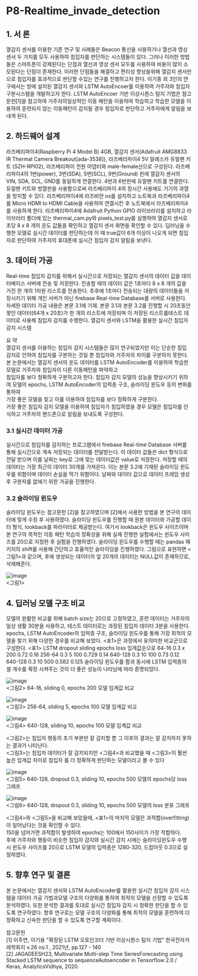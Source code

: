# P8-Realtime_invade_detection
<h2>1. 서 론</h2>  
 열감지 센서를 이용한 기존 연구 및 사례들은 Beacon 통신을 사용하거나 열선과 영상 센서 두 가지를 모두 사용하여 침입자를 판단하는 시스템들이 있다.   
 그러나 이러한 방법들은 스마트폰이 강제된다는 단점과 열선과 영상 센서 모두를 사용하여 비용이 많이 소모된다는 단점이 존재한다.   
 이러한 단점들을 해결하고 편리성 향상을위해 열감지 센서만으로 침입자를 효과적으로 판단할 수있는 연구를 진행하고자 한다.   
 이기종 외 3인의 연구에서는 방에 설치된 열감지 센서와 LSTM AutoEncoer를 이용하여 거주자와 침입자 구분시스템을 개발하고자 한다.   
 LSTM AutoEncoer 기반 이상시퀀스 탐지 기법은 참고 문헌[1]을 참고하여 거주자의일상적인 이동 패턴을 이용하여 학습하고 학습한 모델을  
 이용하여 훈련되지 않는 이동패턴이 감지될 경우 침입자로 판단하고 거주자에게 알림을 보내게 된다.  
 
 
<h2>2. 하드웨어 설계</h2>  
 라즈베리파이4(Raspberry Pi 4 Model B) 4GB, 열감지 센서(Adafruit AMG8833 IR Thermal Camera Breakout[ada-3538]), 라즈베리파이4 5V 알래스카 듀얼팬 키트  
 (SZH-RPI02), 라즈베리파이 전원 어댑터와 male-female선으로 구성된다.  
 라즈베리파이4의 1번(power), 3번(SDA), 5번(SCL), 9번(Ground) 핀에 열감지 센서의 VIN, SDA, SCL, GND를 동일하게 연결한다.   
 4번과 6번핀에 듀얼팬 키트를 연결한다. 듀얼팬 키트와 방열판을 사용함으로써 라즈베리파이 4의 장시간 사용에도 기기의 과열을 방지할 수 있다.  
 라즈베리파이4에 라즈비안 os를 설치하고 노트북과 라즈베리파이4를 Micro HDMI to HDMI Cable을 사용하여 연결시킨 후 노트북에서 라즈베리파이4를 사용하게 한다.  
 라즈베리파이4에 Adafruit Python GPIO 라이브러리를 설치하고 라이브러리 폴더에 있는 thermal_cam.py와 pixels_test.py를 실행하여 열감지 센서로 초당 8 x 8 개의 온도 값들을 확인하고   
 열감지 센서 화면을 확인할 수 있다.   
 딥러닝을 수행한 모델로 실시간 데이터를 판단하는데 이 때 true값이 6개 이상이 나오게 되면 침입자로 판단하여 거주자의 휴대폰에 실시간 침입자 감지 알림을 보낸다.  
<h2>3. 데이터 가공</h2>  
 Real-time 침입자 감지를 위해서 실시간으로 저장되는 열감지 센서의 데이터 값을 데이터베이스 서버에 전송 및 저장한다.   
 전송할 때의 데이터 값은 1초마다 8 x 8 개의 값을 가진 한 개의 1차원 리스트를 전송한다. 추후에 1초마다 전송되는 대량의 데이터들을 저장시키기 위해 개인 서버가 아닌   
 firebase Real-time Database를 서버로 사용한다.  
 자세한 데이터 가공 내용은 본문 3.1에 기재. 본문 3.1과 본문 3.2를 진행할 시 20초동안 쌓인 데이터(64개 x 20초)가 한 개의 리스트에 저장되며 이 저장된 리스트를테스트 데이터로 사용해 침입자 감지를 수행한다.  
 열감지 센서와 LSTM을 활용한 실시간 침입자 감지 시스템  
   
요 약  
 열감지 센서를 이용하는 침입자 감지 시스템들은 많이 연구되었지만 이는 단순한 침입 감지로 인하여 침입자를 구분하는 것일 뿐 침입자와 거주자의 차이를 구분하지 못한다.   
 본 논문에서는 열감지 센서의 온도 데이터를 LSTM AutoEncoder를 이용하여 학습한 모델로 거주자와 침입자의 다른 이동패턴을 파악하고  
 침입자를 보다 정확하게 구분하고자 한다. 침입자 감지 모델의 성능을 향상시키기 위하여 모델의 epochs, LSTM AutoEncoder의 입력층 구조, 슬라이딩 윈도우 등의 변화를 통하여   
 가장 좋은 모델을 찾고 이를 이용하여 침입자를 보다 정확하게 구분한다.  
 가장 좋은 침입자 감지 모델을 이용하여 침입자가 침입하였을 경우 모델은 침입자를 인식하고 거주자의 핸드폰으로 알림을 보내도록 구성한다.  
   
<h3>3.1 실시간 데이터 가공</h3>  
 실시간으로 침입자를 감지하는 프로그램에서 firebase Real-time Database 서버를 통해 실시간으로 계속 저장되는 데이터를 전달받는다.   
 이 데이터 값들은 dict 형식으로 전달 받으며 이를 날짜는 key로 그에 맞는 데이터값은 value로 저장한다.   
 저장할 때의 데이터는 가장 최근의 데이터 30개를 가져온다.   
 이는 본문 3.2에 기재된 슬라이딩 윈도우를 위함이며 데이터 손실을 막기 위함이다.  
 날짜와 데이터 값으로 데이터 프레임 생성 후 구분자를 없애기 위한 가공을 진행한다.    
     
<h3>3.2 슬라이딩 윈도우</h3>  
 슬라이딩 윈도우는 참고문헌 [2]을 참고하였으며 [2]에서 사용한 방법을 본 연구의 데이터에 맞게 수정 후 사용하였다.   
 슬라이딩 윈도우를 진행할 때 원본 데이터와 가공할 데이터 형식, lookback를 파라미터로 제공받는다.   
 여기서 lookback은 윈도우 사이즈이며 본 연구의 목적인 이동 패턴 학습의 정확성을 위해 실제 진행한 실험에서는 윈도우 사이즈를 20으로 지정한 후 실험을 진행하였다.   
 슬라이딩 윈도우를 수행할 때는 pandas 패키지의 shift를 사용해 간단하고 효율적인 슬라이딩을 진행하였다.   
 그림으로 표현하면 <그림1>과 같으며, 후에 생성되는 데이터의 앞 20개의 데이터는 NULL값이 존재하므로, 삭제해준다.  
   
   ![image](https://user-images.githubusercontent.com/52438368/123590658-e4444100-d825-11eb-86bb-882aaaa0ac9c.png)  
<그림1>  
<h2>4. 딥러닝 모델 구조 비교</h2>  
 모델의 원활한 비교를 위해 batch size는 20으로 고정하였고, 훈련 데이터는 거주자의 일상 생활 30분을 사용하고, 테스트 데이터로는 과장된 침입자 데이터 3분을 사용한다.  
 epochs, LSTM AutoEncoder의 입력층 구조, 슬라이딩 윈도우를 통해 가장 최적의 모델을 찾기 위해 다양한 경우를 비교해 보았다.  
 <표1>은 과정에서 유의미한 비교군으로 구성한다.  
 <표1>  
 LSTM dropout sliding epochs loss 임계값순으로  
 64-16 0.3 x 200 0.72 0.16  
 256-64 0.3 5 100 0.729 0.14  
 640-128 0.3 10 100 0.73 0.12  
 640-128 0.3 10 500 0.582 0.125  
 슬라이딩 윈도우를 함과 동시에 LSTM 입력층의 셀 개수를 확장 시켜주는 것이 더 좋은 성능이 나타남에 따라 증명되었다.  
   
 ![image](https://user-images.githubusercontent.com/52438368/123590672-e73f3180-d825-11eb-901e-9b6c7f4842cf.png)  
 <그림2> 64-16, sliding 0, epochs 200 모델 임계값 비교  
   
     
 ![image](https://user-images.githubusercontent.com/52438368/123590673-e8705e80-d825-11eb-91ef-601537f95bbe.png)  
 <그림3> 256-64, sliding 5, epochs 100 모델 임계값 비교  
   
     
 ![image](https://user-images.githubusercontent.com/52438368/123590676-ea3a2200-d825-11eb-8cbd-e2ce20f29793.png)  
 <그림4> 640-128, sliding 10, epochs 100 모델 임계값 비교  
   
     
   
 <그림2>는 침입자 행동의 초기 부분만 잘 감지할 뿐 그 이후의 결과는 잘 감지하지 못하는 결과가 나타난다.  
 <그림3>는 침입자 데이터가 잘 감지되지만 <그림4>과 비교했을 때 <그림3>이 훨씬 높은 임계값 차이로 침입자 를 더 정확하게 판단하는 모델이라고 볼 수 있다  
   
     
 ![image](https://user-images.githubusercontent.com/52438368/123590682-eb6b4f00-d825-11eb-810a-dac4b03dce5e.png)  
 <그림5> 640-128, dropout 0.3, sliding 10, epochs 500 모델의 epochs당 loss 그래프  
  
    
  
  ![image](https://user-images.githubusercontent.com/52438368/123590871-3f763380-d826-11eb-99f1-ac4e5c9eb698.png)  
 <그림6> 640-128, dropout 0.3, sliding 10, epochs 500 모델의 loss 분포 그래프  
   
     
  
 <그림4>와 <그림5>을 비교해 보았을때, <표1>의 마지막 모델은 과적합(overfitting)이 일어났다는 것을 확인할 수 있다.   
 150을 넘어가면 과적합이 발생하여 epochs는 100에서 150사이가 가장 적합하다.  
 후에 거주자와 행동이 비슷한 침입자 감지와 실시간 감지 시에는 슬라이딩윈도우 수행 시 윈도우 사이즈를 20으로 LSTM 모델의 입력층은 1280-320, 드랍아웃 0.3으로 설정하였다.  
<h2>5. 향후 연구 및 결론</h2>  
 본 논문에서는 열감지 센서와 LSTM AutoEncoder를 활용한 실시간 침입자 감지 시스템을 데이터 가공 기법과모델 구조의 다양화를 통하여 최적의 모델을 선정할 수 있도록 분석하였다.   
 또한 분석한 결과를 토대로 실시간 침입자 감지 시 정확한 판단을 할 수 있도록 연구하였다.   
 향후 연구로는 모델 구조의 다양화를 통해 최적의 모델을 훈련하여 더 정확하고 신속한 판단을 할 수 있도록 연구할 계획이다.   
   
   
 참고문헌  
 [1] 이주연, 이기용 "확장된 LSTM 오토인코더 기반 이상시퀀스 탐지 기법" 한국전자거래학회지 v.26 no.1 , 2021년, pp.127 - 140  
 [2] JAGADEESH23, Multivariate Multi-step Time SeriesForecasting using Stacked LSTM sequence to sequenceAutoencoder in Tensorflow 2.0 / Keras, AnalyticsVidhya, 2020.  

